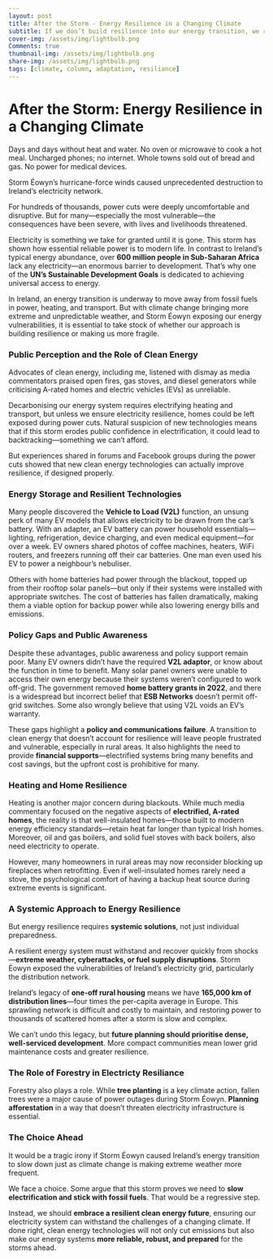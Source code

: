 ```yaml
---
layout: post
title: After the Storm - Energy Resilience in a Changing Climate
subtitle: If we don’t build resilience into our energy transition, we risk going backwards.
cover-img: /assets/img/lightbulb.png
Comments: true
thumbnail-img: /assets/img/lightbulb.png
share-img: /assets/img/lightbulb.png
tags: [climate, column, adaptation, resiliance]
---
```


# After the Storm: Energy Resilience in a Changing Climate

Days and days without heat and water. No oven or microwave to cook a hot meal. Uncharged phones; no internet. Whole towns sold out of bread and gas. No power for medical devices.

Storm Éowyn’s hurricane-force winds caused unprecedented destruction to Ireland’s electricity network.

For hundreds of thousands, power cuts were deeply uncomfortable and disruptive. But for many—especially the most vulnerable—the consequences have been severe, with lives and livelihoods threatened.

Electricity is something we take for granted until it is gone. This storm has shown how essential reliable power is to modern life. In contrast to Ireland’s typical energy abundance, over **600 million people in Sub-Saharan Africa** lack any electricity—an enormous barrier to development. That’s why one of the **UN’s Sustainable Development Goals** is dedicated to achieving universal access to energy.

In Ireland, an energy transition is underway to move away from fossil fuels in power, heating, and transport. But with climate change bringing more extreme and unpredictable weather, and Storm Éowyn exposing our energy vulnerabilities, it is essential to take stock of whether our approach is building resilience or making us more fragile.

### Public Perception and the Role of Clean Energy

Advocates of clean energy, including me, listened with dismay as media commentators praised open fires, gas stoves, and diesel generators while criticising A-rated homes and electric vehicles (EVs) as unreliable.

Decarbonising our energy system requires electrifying heating and transport, but unless we ensure electricity resilience, homes could be left exposed during power cuts. Natural suspicion of new technologies means that if this storm erodes public confidence in electrification, it could lead to backtracking—something we can’t afford.

But experiences shared in forums and Facebook groups during the power cuts showed that new clean energy technologies can actually improve resilience, if designed properly.

### Energy Storage and Resilient Technologies

Many people discovered the **Vehicle to Load (V2L)** function, an unsung perk of many EV models that allows electricity to be drawn from the car’s battery. With an adapter, an EV battery can power household essentials—lighting, refrigeration, device charging, and even medical equipment—for over a week. EV owners shared photos of coffee machines, heaters, WiFi routers, and freezers running off their car batteries. One man even used his EV to power a neighbour’s nebuliser.

Others with home batteries had power through the blackout, topped up from their rooftop solar panels—but only if their systems were installed with appropriate switches. The cost of batteries has fallen dramatically, making them a viable option for backup power while also lowering energy bills and emissions.

### Policy Gaps and Public Awareness

Despite these advantages, public awareness and policy support remain poor. Many EV owners didn’t have the required **V2L adaptor**, or know about the function in time to benefit. Many solar panel owners were unable to access their own energy because their systems weren’t configured to work off-grid. The government removed **home battery grants in 2022**, and there is a widespread but incorrect belief that **ESB Networks** doesn’t permit off-grid switches. Some also wrongly believe that using V2L voids an EV’s warranty.

These gaps highlight a **policy and communications failure**. A transition to clean energy that doesn’t account for resilience will leave people frustrated and vulnerable, especially in rural areas. It also highlights the need to provide **financial supports**—electrified systems bring many benefits and cost savings, but the upfront cost is prohibitive for many.

### Heating and Home Resilience

Heating is another major concern during blackouts. While much media commentary focused on the negative aspects of **electrified, A-rated homes**, the reality is that well-insulated homes—those built to modern energy efficiency standards—retain heat far longer than typical Irish homes. Moreover, oil and gas boilers, and solid fuel stoves with back boilers, also need electricity to operate.

However, many homeowners in rural areas may now reconsider blocking up fireplaces when retrofitting. Even if well-insulated homes rarely need a stove, the psychological comfort of having a backup heat source during extreme events is significant.

### A Systemic Approach to Energy Resilience

But energy resilience requires **systemic solutions**, not just individual preparedness.

A resilient energy system must withstand and recover quickly from shocks—**extreme weather, cyberattacks, or fuel supply disruptions**. Storm Éowyn exposed the vulnerabilities of Ireland’s electricity grid, particularly the distribution network.

Ireland’s legacy of **one-off rural housing** means we have **165,000 km of distribution lines**—four times the per-capita average in Europe. This sprawling network is difficult and costly to maintain, and restoring power to thousands of scattered homes after a storm is slow and complex.

We can’t undo this legacy, but **future planning should prioritise dense, well-serviced development**. More compact communities mean lower grid maintenance costs and greater resilience.

### The Role of Forestry in Electricty Resiliance 

Forestry also plays a role. While **tree planting** is a key climate action, fallen trees were a major cause of power outages during Storm Éowyn. **Planning afforestation** in a way that doesn’t threaten electricity infrastructure is essential.

### The Choice Ahead

It would be a tragic irony if Storm Éowyn caused Ireland’s energy transition to slow down just as climate change is making extreme weather more frequent.

We face a choice. Some argue that this storm proves we need to **slow electrification and stick with fossil fuels**. That would be a regressive step.

Instead, we should **embrace a resilient clean energy future**, ensuring our electricity system can withstand the challenges of a changing climate. If done right, clean energy technologies will not only cut emissions but also make our energy systems **more reliable, robust, and prepared** for the storms ahead.

